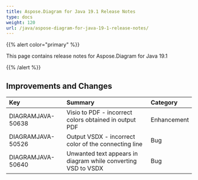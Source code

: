 ```yaml
---
title: Aspose.Diagram for Java 19.1 Release Notes
type: docs
weight: 120
url: /java/aspose-diagram-for-java-19-1-release-notes/
---
```


{{% alert color="primary" %}} 

This page contains release notes for Aspose.Diagram for Java 19.1

{{% /alert %}} 
## **Improvements and Changes**

|**Key**|**Summary**|**Category**|
| :- | :- | :- |
|DIAGRAMJAVA-50638|Visio to PDF - incorrect colors obtained in output PDF|Enhancement|
|DIAGRAMJAVA-50526|Output VSDX - incorrect color of the connecting line|Bug|
|DIAGRAMJAVA-50640|Unwanted text appears in diagram while converting VSD to VSDX|Bug|

